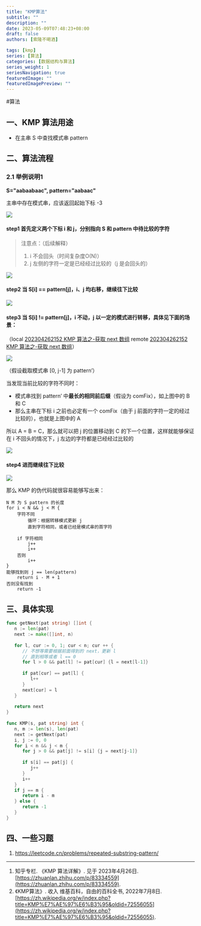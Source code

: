 ```yaml
---
title: "KMP算法"
subtitle: ""
description: ""
date: 2023-05-09T07:48:23+08:00
draft: false
authors: [索隆不喝酒]

tags: [kmp]
series: [算法]
categories: [数据结构与算法]
series_weight: 1
seriesNavigation: true
featuredImage: ""
featuredImagePreview: ""
---
```

<!--more-->


#算法 

## 一、KMP 算法用途
- 在主串 S 中查找模式串 pattern

## 二、算法流程
### 2.1 举例说明1

**S="aabaabaac", pattern="aabaac"**

主串中存在模式串，应该返回起始下标 -3

![](images/posts/Pasted%20image%2020230426211149.png)

#### step1 首先定义两个下标 i 和 j，分别指向 S 和 pattern 中待比较的字符
> 注意点：（后续解释）
> 1. i 不会回头（时间复杂度O(N)）
> 2. j 左侧的字符一定是已经经过比较的（j 是会回头的）


![](images/posts/Pasted%20image%2020230426211316.png)

#### step2 当 S[i] == pattern[j]，i、j 均右移，继续往下比较

![](images/posts/Pasted%20image%2020230426211447.png)

#### step3 当 S[i] != pattern[j]，i 不动，**j 以一定的模式进行转移**，具体见下面的场景：
（local [202304262152 KMP 算法之-获取 next 数组](content/posts/algorithm/202304262152%20KMP%20算法之-获取%20next%20数组.md) remote [202304262152 KMP 算法之-获取 next 数组](http://honghuiqiang.com/202304262152-kmp-%E7%AE%97%E6%B3%95%E4%B9%8B-%E8%8E%B7%E5%8F%96-next-%E6%95%B0%E7%BB%84)）


![](images/posts/Pasted%20image%2020230426211653.png)

（假设截取模式串 [0, j-1] 为 pattern‘）

当发现当前比较的字符不同时：

- 模式串找到 pattern’ 中**最长的相同前后缀**（假设为 comFix），如上图中的 B 和 C
- 那么主串在下标 i 之前也必定有一个 comFix（由于 j 前面的字符一定的经过比较的），也就是上图中的 A

所以 A = B = C，那么就可以把 j 的位置移动到 C 的下一个位置，这样就能够保证在 i 不回头的情况下，j 左边的字符都是已经经过比较的

![](images/posts/Pasted%20image%2020230426213140.png)

#### step4 进而继续往下比较

![](images/posts/Pasted%20image%2020230426213209.png)

那么 KMP 的伪代码就很容易能够写出来：
```
N M 为 S pattern 的长度
for i < N && j < M {
	字符不同
		循环：根据转移模式更新 j
		直到字符相同，或者已经是模式串的首字符

	if 字符相同
		j++
		i++
	否则
		i++
}
能够找到则 j == len(pattern)
	return i - M + 1
否则没有找到
	return -1
```

## 三、具体实现
```go
func getNext(pat string) []int {  
   n := len(pat)  
   next := make([]int, n)  
  
   for l, cur := 0, 1; cur < n; cur ++ {  
      // 不想等需要根据前面得到的 next，更新 l      
      // 直到相等或者 l == 0      
      for l > 0 && pat[l] != pat[cur] {l = next[l-1]}  
  
      if pat[cur] == pat[l] {  
         l++  
      }  
      next[cur] = l  
   }  
  
   return next  
}  
  
func KMP(s, pat string) int {  
   n, m := len(s), len(pat)  
   next := getNext(pat)  
   i, j := 0, 0  
   for i < n && j < m {  
      for j > 0 && pat[j] != s[i] {j = next[j-1]}  
  
      if s[i] == pat[j] {  
         j++  
      }  
      i++  
   }  
   if j == m {  
      return i - m  
   } else {  
      return -1  
   }  
}
```

## 四、一些习题

1. https://leetcode.cn/problems/repeated-substring-pattern/

--- 
1. 知乎专栏. 《KMP 算法详解》. 见于 2023年4月26日. [https://zhuanlan.zhihu.com/p/83334559](https://zhuanlan.zhihu.com/p/83334559).
2. 《KMP算法》. 收入 维基百科，自由的百科全书, 2022年7月8日. [https://zh.wikipedia.org/w/index.php?title=KMP%E7%AE%97%E6%B3%95&oldid=72556055](https://zh.wikipedia.org/w/index.php?title=KMP%E7%AE%97%E6%B3%95&oldid=72556055).